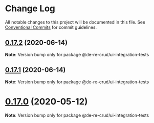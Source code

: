 # Change Log

All notable changes to this project will be documented in this file.
See [Conventional Commits](https://conventionalcommits.org) for commit guidelines.

## [0.17.2](https://github.com/DeReCrud/de-re-crud/tree/master/packages/ui-integration-tests/compare/v0.17.1...v0.17.2) (2020-06-14)

**Note:** Version bump only for package @de-re-crud/ui-integration-tests






## [0.17.1](https://github.com/DeReCrud/de-re-crud/tree/master/packages/ui-integration-tests/compare/v0.17.0...v0.17.1) (2020-06-14)

**Note:** Version bump only for package @de-re-crud/ui-integration-tests






# [0.17.0](https://github.com/DeReCrud/de-re-crud/tree/master/packages/ui-integration-tests/compare/v0.16.8...v0.17.0) (2020-05-12)

**Note:** Version bump only for package @de-re-crud/ui-integration-tests
